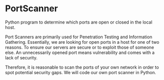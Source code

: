 # PortScanner
Python program to determine which ports are open or closed in the local host. 

Port Scanners are primarily used for Penetration Testing and Information Gathering. Essentially, we are looking for open ports in a host for one of two reasons. To ensure our servers are secure or to exploit those of someone else. An unnecessarily opened port means vulnerability and comes with a lack of security.

Therefore, it is reasonable to scan the ports of your own network in order to spot potential security gaps. We will code our own port scanner in Python.
